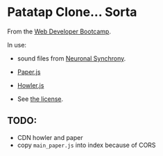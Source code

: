 # Patatap Clone... Sorta

From the
[Web Developer Bootcamp](https://www.udemy.com/the-web-developer-bootcamp/learn/v4/overview).

In use:

- sound files from
  [Neuronal Synchrony](https://github.com/jonobr1/Neuronal-Synchrony).
- [Paper.js](http://paperjs.org/)
- [Howler.js](https://howlerjs.com/)

- See [the license](LICENSE.md).

## TODO:

- CDN howler and paper
- copy `main_paper.js` into index because of CORS

